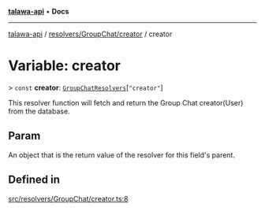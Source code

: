 [**talawa-api**](../../../../README.md) • **Docs**

***

[talawa-api](../../../../modules.md) / [resolvers/GroupChat/creator](../README.md) / creator

# Variable: creator

\> `const` **creator**: [`GroupChatResolvers`](../../../../types/generatedGraphQLTypes/type-aliases/GroupChatResolvers.md)\[`"creator"`\]

This resolver function will fetch and return the Group Chat creator(User) from the database.

## Param

An object that is the return value of the resolver for this field's parent.

## Defined in

[src/resolvers/GroupChat/creator.ts:8](https://github.com/PalisadoesFoundation/talawa-api/blob/7fc9f13527dc6ead651f268e58527dcc279b95bc/src/resolvers/GroupChat/creator.ts#L8)

